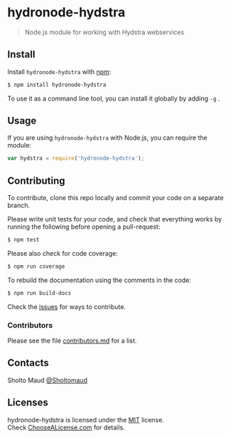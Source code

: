 # hydronode-hydstra
> Node.js module for working with Hydstra webservices

Install
-------

Install ```hydronode-hydstra``` with [npm](//npmjs.org):

```sh
$ npm install hydronode-hydstra
```
To use it as a command line tool, you can install it globally by adding ```-g``` .

Usage
-----

If you are using ```hydronode-hydstra``` with Node.js, you can require the module:

```js
var hydstra = require('hydronode-hydstra');

```
Contributing
------------

To contribute, clone this repo locally and commit your code on a separate branch.

Please write unit tests for your code, and check that everything works by running the following before opening a pull-request:

```sh
$ npm test
```

Please also check for code coverage:

```sh
$ npm run coverage
```

To rebuild the documentation using the comments in the code:

```sh
$ npm run build-docs
```
Check the [issues](http://github.com/hydronode/hydronode-hydstra/issues) for ways to contribute.

### Contributors
Please see the file [contributors.md](contributors.md) for a list.

Contacts
--------
Sholto Maud [@Sholtomaud](//twitter.com/Sholtomaud)

Licenses
--------

hydronode-hydstra is licensed under the [MIT](https://raw.github.com/hydronode/hydronode-hydstra/master/LICENSE) license.  
Check [ChooseALicense.com](http://choosealicense.com/licenses/mit) for details.
